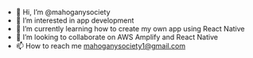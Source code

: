 - 👋 Hi, I’m @mahoganysociety
- 👀 I’m interested in app development
- 🌱 I’m currently learning how to create my own app using React Native
- 💞️ I’m looking to collaborate on AWS Amplify and React Native
- 📫 How to reach me mahoganysociety1@gmail.com

<!---
mahoganysociety/mahoganysociety is a ✨ special ✨ repository because its `README.md` (this file) appears on your GitHub profile.
You can click the Preview link to take a look at your changes.
--->
